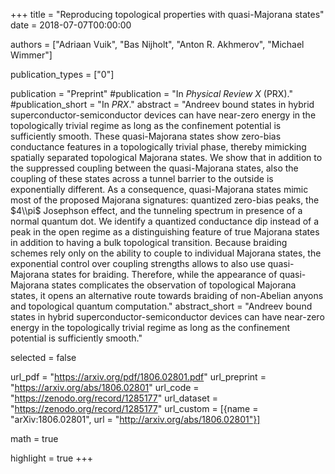 +++
title = "Reproducing topological properties with quasi-Majorana states"
date = 2018-07-07T00:00:00

authors = ["Adriaan Vuik", "Bas Nijholt", "Anton R. Akhmerov", "Michael Wimmer"]

publication_types = ["0"]

publication = "Preprint"
#publication = "In *Physical Review X* (PRX)."
#publication_short = "In *PRX*."
abstract = "Andreev bound states in hybrid superconductor-semiconductor devices can have near-zero energy in the topologically trivial regime as long as the confinement potential is sufficiently smooth. These quasi-Majorana states show zero-bias conductance features in a topologically trivial phase, thereby mimicking spatially separated topological Majorana states. We show that in addition to the suppressed coupling between the quasi-Majorana states, also the coupling of these states across a tunnel barrier to the outside is exponentially different. As a consequence, quasi-Majorana states mimic most of the proposed Majorana signatures: quantized zero-bias peaks, the $4\\pi$ Josephson effect, and the tunneling spectrum in presence of a normal quantum dot. We identify a quantized conductance dip instead of a peak in the open regime as a distinguishing feature of true Majorana states in addition to having a bulk topological transition. Because braiding schemes rely only on the ability to couple to individual Majorana states, the exponential control over coupling strengths allows to also use quasi-Majorana states for braiding. Therefore, while the appearance of quasi-Majorana states complicates the observation of topological Majorana states, it opens an alternative route towards braiding of non-Abelian anyons and topological quantum computation."
abstract_short = "Andreev bound states in hybrid superconductor-semiconductor devices can have near-zero energy in the topologically trivial regime as long as the confinement potential is sufficiently smooth."

selected = false

url_pdf = "https://arxiv.org/pdf/1806.02801.pdf"
url_preprint = "https://arxiv.org/abs/1806.02801"
url_code = "https://zenodo.org/record/1285177"
url_dataset = "https://zenodo.org/record/1285177"
url_custom = [{name = "arXiv:1806.02801", url = "http://arxiv.org/abs/1806.02801"}]


math = true

highlight = true
+++
